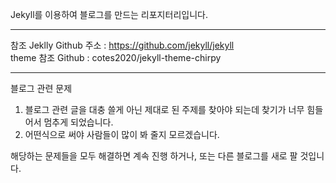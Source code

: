 Jekyll를 이용하여 블로그를 만드는 리포지터리입니다.

---
참조 Jeklly Github 주소 : https://github.com/jekyll/jekyll
<br/>
theme 참조 Github : cotes2020/jekyll-theme-chirpy

---

블로그 관련 문제 
1. 블로그 관련 글을 대충 쓸게 아닌 제대로 된 주제를 찾아야 되는데 찾기가 너무 힘들어서 멈추게 되었습니다.
2. 어떤식으로 써야 사람들이 많이 봐 줄지 모르겠습니다.

해당하는 문제들을 모두 해결하면 계속 진행 하거나, 또는 다른 블로그를 새로 팔 것입니다.
   
